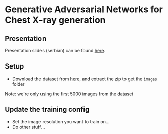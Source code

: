 # Generative Adversarial Networks for Chest X-ray generation

## Presentation

Presentation slides (serbian) can be found [here](https://docs.google.com/presentation/d/1gfiVajAiR8EHV__tFSZVNDnqCnU982NUOmHJSt6ENSw/edit?usp=sharing).


## Setup

* Download the dataset from [here](https://www.kaggle.com/datasets/nih-chest-xrays/data?select=images_001), and extract the zip to get the `images` folder

Note: we're only using the first 5000 images from the dataset

## Update the training config

* Set the image resolution you want to train on...
* Do other stuff...